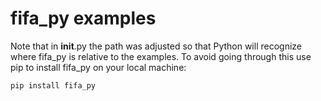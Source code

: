 # fifa_py examples
Note that in __init__.py the path was adjusted so that Python will recognize where fifa_py is relative to the examples. To avoid going through this use pip to install fifa_py on your local machine:

```
pip install fifa_py
```
